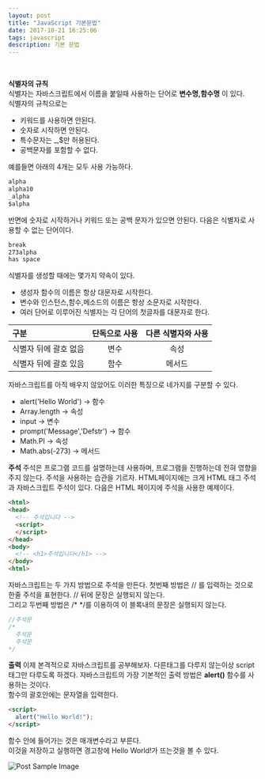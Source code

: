 ```yaml
---
layout: post
title: "JavaScript 기본문법"
date: 2017-10-21 16:25:06
tags: javascript
description: 기본 문법
---
```


<br>

<b>식별자의 규칙</b><br/>
식별자는 자바스크립트에서 이름을 붙일때 사용하는 단어로 <b>변수명,함수명</b> 이 있다.<br/>
식별자의 규칙으로는 <ul><li>키워드를 사용하면 안된다.</li><li>숫자로 시작하면 안된다.</li><li>특수문자는 \_,$만 허용된다.</li><li>공백문자를 포함할 수 없다.
</li></ul>
예를들면 아래의 4개는 모두 사용 가능하다.


~~~html
alpha
alpha10
_alpha
$alpha
~~~

반면에 숫자로 시작하거나 키워드 또는 공백 문자가 있으면 안된다.
다음은 식별자로 사용할 수 없는 단어이다.

~~~html
break
273alpha
has space
~~~

식별자를 생성할 때에는 몇가지 약속이 있다.
<ul>
<li>생성자 함수의 이름은 항상 대문자로 시작한다.</li>
<li>변수와 인스턴스,함수,메소드의 이름은 항상 소문자로 시작한다.</li>
<li>여러 단어로 이루어진 식별자는 각 단어의 첫글자를 대문자로 한다.</li> </ul>



| 구분 | 단독으로 사용 | 다른 식별자와 사용 |
| :--- | :---: | :---: |
| 식별자 뒤에 괄호 없음 | 변수 | 속성 |
| 식별자 뒤에 괄호 있음 | 함수 | 메서드 |

자바스크립트를 아직 배우지 않았어도 이러한 특징으로 네가지를 구분할 수 있다.

<ul>
<li>alert('Hello World') -> 함수</li>
<li>Array.length -> 속성</li>
<li>input -> 변수</li>
<li>prompt('Message','Defstr') -> 함수</li>
<li>Math.PI -> 속성</li>
<li>Math.abs(-273) -> 메서드</li>

</ul>

<b>주석</b>
주석은 프로그램 코드를 설명하는데 사용하며, 프로그램을 진행하는데 전혀 영향을 주지 않는다. 주석을 사용하는 습관을 기르자.
HTML페이지에는 크게 HTML 태그 주석과 자바스크립트 주석이 있다.
다음은 HTML 페이지에 주석을 사용한 예제이다.

~~~HTML
<html>
<head>
  <!-- 주석입니다 -->
  <script>
  </script>
</head>
<body>
  <!-- <h1>주석입니다</h1> -->
</body>
<html>  
~~~

자바스크립트는 두 가지 방법으로 주석을 만든다. 첫번째 방법은 // 를 입력하는 것으로 한줄 주석을 표현한다. // 뒤에 문장은 실행되지 않는다.<br/>
그리고 두번째 방법은 /\*  \*/를 이용하여 이 블록내의 문장은 실행되지 않는다.


~~~javascript
//주석문
/*
  주석문
  주석문
*/
~~~


<b>출력</b>
이제 본격적으로 자바스크립트를 공부해보자.
다른태그를 다루지 않는이상 script 태그만 다루도록 하겠다.
자바스크립트의 가장 기본적인 출력 방법은 <b>alert()</b> 함수를 사용하는 것이다.<br/>
함수의 괄호안에는 문자열을 입력한다.

~~~html
<script>
  alert("Hello World!");
</script>
~~~

함수 안에 들어가는 것은 매개변수라고 부른다.<br/>
이것을 저장하고 실행하면 경고창에 Hello World!가 뜨는것을 볼 수 있다.

<img src="{{ site.baseurl }}/images/171021/1.png" alt="Post Sample Image">
